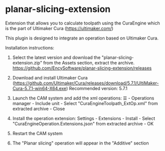 # planar-slicing-extension
Extension that allows you to calculate toolpath using the CuraEngine which is the part of Ultimaker Cura (https://ultimaker.com/)

This plugin is designed to integrate an operation based on Ultimaker Cura.

Installation instructions:
1) Select the latest version and download the "planar-slicing-extension.zip" from the Assets section, extract the archive.
https://github.com/EncySoftware/planar-slicing-extension/releases

2) Download and install Ultimaker Cura (https://github.com/Ultimaker/Cura/releases/download/5.7.1/UltiMaker-Cura-5.7.1-win64-X64.exe)
Recommended version: 5.7.1

3) Launch the CAM system and add the xml operations:
☰ - Operations manager - Include unit - Select "CuraEngineToolpath_ExtOp.xml" from extracted archive - Close

4) Install the operation extension:
Settings - Extensions - Install - Select "CuraEngineOperation.Extensions.json" from extracted archive - OK

5) Restart the CAM system

6) The "Planar slicing" operation will appear in the "Additive" section
